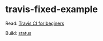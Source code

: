 # travis-fixed-example

Read: [Travis CI for beginers](https://docs.travis-ci.com/user/for-beginners)

Build: [status](https://travis-ci.org/dacbarbos/travis-broken-example.svg?branch=master)
